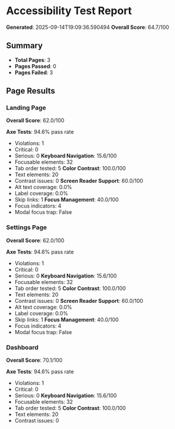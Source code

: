 
# Accessibility Test Report

**Generated**: 2025-09-14T19:09:36.590494
**Overall Score**: 64.7/100

## Summary

- **Total Pages**: 3
- **Pages Passed**: 0
- **Pages Failed**: 3

## Page Results

### Landing Page
**Overall Score**: 62.0/100

**Axe Tests**: 94.6% pass rate
- Violations: 1
- Critical: 0
- Serious: 0
**Keyboard Navigation**: 15.6/100
- Focusable elements: 32
- Tab order tested: 5
**Color Contrast**: 100.0/100
- Text elements: 20
- Contrast issues: 0
**Screen Reader Support**: 60.0/100
- Alt text coverage: 0.0%
- Label coverage: 0.0%
- Skip links: 1
**Focus Management**: 40.0/100
- Focus indicators: 4
- Modal focus trap: False

### Settings Page
**Overall Score**: 62.0/100

**Axe Tests**: 94.6% pass rate
- Violations: 1
- Critical: 0
- Serious: 0
**Keyboard Navigation**: 15.6/100
- Focusable elements: 32
- Tab order tested: 5
**Color Contrast**: 100.0/100
- Text elements: 20
- Contrast issues: 0
**Screen Reader Support**: 60.0/100
- Alt text coverage: 0.0%
- Label coverage: 0.0%
- Skip links: 1
**Focus Management**: 40.0/100
- Focus indicators: 4
- Modal focus trap: False

### Dashboard
**Overall Score**: 70.1/100

**Axe Tests**: 94.6% pass rate
- Violations: 1
- Critical: 0
- Serious: 0
**Keyboard Navigation**: 15.6/100
- Focusable elements: 32
- Tab order tested: 5
**Color Contrast**: 100.0/100
- Text elements: 20
- Contrast issues: 0

